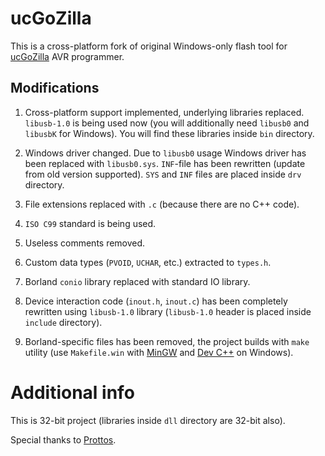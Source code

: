 # ucGoZilla

This is a cross-platform fork of original Windows-only flash tool for [ucGoZilla](http://prottoss.com/projects/ucgozilla/ucgozilla.htm) AVR programmer.

## Modifications

1. Cross-platform support implemented, underlying libraries replaced. `libusb-1.0` is being used now (you will additionally need `libusb0` and `libusbK` for Windows). You will find these libraries inside `bin` directory.

1. Windows driver changed. Due to `libusb0` usage Windows driver has been replaced with `libusb0.sys`. `INF`-file has been rewritten (update from old version supported). `SYS` and `INF` files are placed inside `drv` directory.

1. File extensions replaced with `.c` (because there are no C++ code).

1. `ISO C99` standard is being used.

1. Useless comments removed.

1. Custom data types (`PVOID`, `UCHAR`, etc.) extracted to `types.h`.

1. Borland `conio` library replaced with standard IO library.

1. Device interaction code (`inout.h`, `inout.c`) has been completely rewritten using `libusb-1.0` library (`libusb-1.0` header is placed inside `include` directory).

1. Borland-specific files has been removed, the project builds with `make` utility (use `Makefile.win` with [MinGW](http://www.mingw.org/) and [Dev C++](https://sourceforge.net/projects/orwelldevcpp/) on Windows).

# Additional info

This is 32-bit project (libraries inside `dll` directory are 32-bit also).

Special thanks to [Prottos](http://prottoss.com/).
